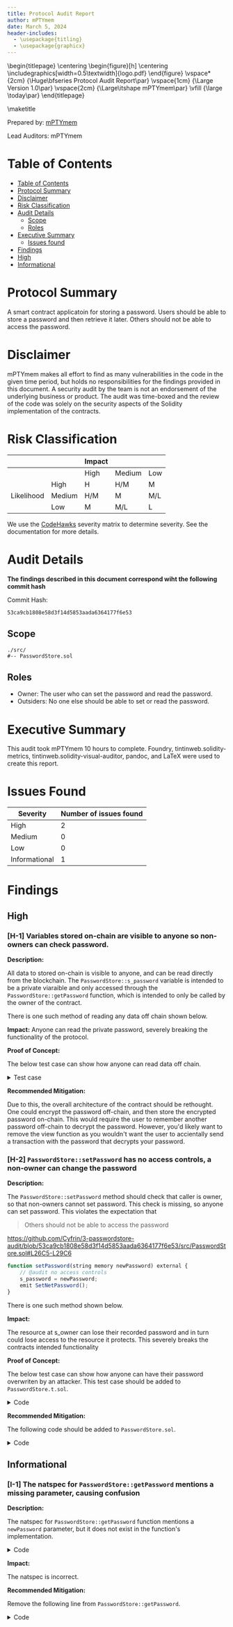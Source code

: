 ```yaml
---
title: Protocol Audit Report
author: mPTYmem
date: March 5, 2024
header-includes:
  - \usepackage{titling}
  - \usepackage{graphicx}
---
```


\begin{titlepage}
    \centering
    \begin{figure}[h]
        \centering
        \includegraphics[width=0.5\textwidth]{logo.pdf}
    \end{figure}
    \vspace*{2cm}
    {\Huge\bfseries Protocol Audit Report\par}
    \vspace{1cm}
    {\Large Version 1.0\par}
    \vspace{2cm}
    {\Large\itshape mPTYmem\par}
    \vfill
    {\large \today\par}
\end{titlepage}

\maketitle

<!-- Your report starts here! -->

Prepared by: [mPTYmem](https://github.com/branjwong)

Lead Auditors: mPTYmem

# Table of Contents
- [Table of Contents](#table-of-contents)
- [Protocol Summary](#protocol-summary)
- [Disclaimer](#disclaimer)
- [Risk Classification](#risk-classification)
- [Audit Details](#audit-details)
  - [Scope](#scope)
  - [Roles](#roles)
- [Executive Summary](#executive-summary)
  - [Issues found](#issues-found)
- [Findings](#findings)
- [High](#high)
- [Informational](#informational)

# Protocol Summary

A smart contract applicatoin for storing a password. Users should be able to store a password and then retrieve it later. Others should not be able to access the password.

# Disclaimer

mPTYmem makes all effort to find as many vulnerabilities in the code in the given time period, but holds no responsibilities for the findings provided in this document. A security audit by the team is not an endorsement of the underlying business or product. The audit was time-boxed and the review of the code was solely on the security aspects of the Solidity implementation of the contracts.

# Risk Classification

|            |        | Impact |        |     |
|------------|--------|--------|--------|-----|
|            |        | High   | Medium | Low |
|            | High   | H      | H/M    | M   |
| Likelihood | Medium | H/M    | M      | M/L |
|            | Low    | M      | M/L    | L   |

We use the [CodeHawks](https://docs.codehawks.com/hawks-auditors/how-to-evaluate-a-finding-severity) severity matrix to determine severity. See the documentation for more details.

# Audit Details

**The findings described in this document correspond wiht the following commit hash**

Commit Hash:
```
53ca9cb1808e58d3f14d5853aada6364177f6e53
```

## Scope

```
./src/
#-- PasswordStore.sol
```

## Roles

- Owner: The user who can set the password and read the password.
- Outsiders: No one else should be able to set or read the password.

# Executive Summary

This audit took mPTYmem 10 hours to complete. Foundry, tintinweb.solidity-metrics, tintinweb.solidity-visual-auditor, pandoc, and LaTeX were used to create this report.

# Issues Found

| Severity      | Number of issues found |
|---------------|------------------------|
| High          | 2                      |
| Medium        | 0                      |
| Low           | 0                      |
| Informational | 1                      |

# Findings

## High

### [H-1] Variables stored on-chain are visible to anyone so non-owners can check password.

**Description:**

All data to stored on-chain is visible to anyone, and can be read directly from the blockchain. The `PasswordStore::s_password` variable is intended to be a private viaraible and only accessed through the `PasswordStore::getPassword` function, which is intended to only be called by the owner of the contract.

There is one such method of reading any data off chain shown below.

**Impact:** Anyone can read the private password, severely breaking the functionality of the protocol.

**Proof of Concept:**

The below test case can show how anyone can read data off chain.

<details>

<summary>Test case</summary>

1. Create a locally running chain
```bash
make anvil
```

2. Deploy the contract to the chain
```bash
make deploy
```

3. Run the storage tool.

We use `1` because this is the storage slot that correlates to `PasswordStore::s_password`.
```bash
cast storage <ADDRESS_HERE> --rpc-url http://127.0.0.1:8545
```

You'll get an output of `0x6d7950617373776f726400000000000000000000000000000000000000000014`.

4. You can parse that hex to a string with
```bash
cast
parse-bytes32-string 0x6d7950617373776f72640000000000
0000000000000000000000000000000014
```

and you'll get an output of
```bash
myPassword
```

</details>

**Recommended Mitigation:**

Due to this, the overall architecture of the contract should be rethought. One could encrypt the password off-chain, and then store the encrypted password on-chain. This would require the user to remember another password off-chain to decrypt the password. However, you'd likely want to remove the view function as you wouldn't want the user to accientally send a transaction with the password that decrypts your password.

### [H-2] `PasswordStore::setPassword` has no access controls, a non-owner can change the password

**Description:**

The `PasswordStore::setPassword` method should check that caller is owner, so that non-owners cannot set password. This check is missing, so anyone can set password. This violates the expectation that

> Others should not be able to access the password

https://github.com/Cyfrin/3-passwordstore-audit/blob/53ca9cb1808e58d3f14d5853aada6364177f6e53/src/PasswordStore.sol#L26C5-L29C6

```javascript
function setPassword(string memory newPassword) external {
    // @audit no access controls
    s_password = newPassword;
    emit SetNetPassword();
}
```

There is one such method shown below.

**Impact:**

The resource at s_owner can lose their recorded password and in turn could lose access to the resource it protects. This severely breaks the contracts intended functionality

**Proof of Concept:**

The below test case can show how anyone can have their password overwriten by an attacker. This test case should be added to `PasswordStore.t.sol`.

<details>

<summary>Code</summary>

```javascript
function test_review_non_owner_can_set_password(address attacker) public {
    vm.assume(attacker != owner);
    vm.prank(attacker);
    string memory expectedPassword = "attackPassword";
    passwordStore.setPassword(expectedPassword);

    vm.prank(owner);
    string memory actualPassword = passwordStore.getPassword();
    assertEq(actualPassword, expectedPassword);
}
```

</details>

**Recommended Mitigation:**

The following code should be added to `PasswordStore.sol`.

<details>

<summary>Code</summary>

```diff
function setPassword(string memory newPassword) external {
+   if (msg.sender != s_owner) {
+       revert PasswordStore__NotOwner();
+   }
    s_password = newPassword;
    emit SetNetPassword();
}
```

</details>

## Informational

### [I-1] The natspec for `PasswordStore::getPassword` mentions a missing parameter, causing confusion

**Description:**

The natspec for `PasswordStore::getPassword` function mentions a `newPassword` parameter, but it does not exist in the function's implementation.

<details>

<summary>Code</summary>

```javascript
/*
  * @notice This allows only the owner to retrieve the password.
> * @param newPassword The new password to set.
  */
function getPassword() external view returns (string memory) {
```

</details>


**Impact:**

The natspec is incorrect.

**Recommended Mitigation:**

Remove the following line from `PasswordStore::getPassword`.

<details>

<summary>Code</summary>

```diff
/*
  * @notice This allows only the owner to retrieve the password.
- * @param newPassword The new password to set.
  */
function getPassword() external view returns (string memory) {
```

</details>
